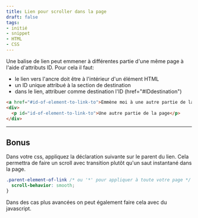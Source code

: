 ```yaml
---
title: Lien pour scroller dans la page
draft: false
tags:
- initié
- snippet
- HTML
- CSS
---
```


Une balise de lien peut emmener à différentes partie d'une même page à l'aide d'attributs ID.
Pour cela il faut:
- le lien vers l'ancre doit être à l'intérieur d'un élément HTML
- un ID unique attribué à la section de destination
- dans le lien, attribuer comme destination l'ID (href="#IDdestination")


```html
<a href="#id-of-element-to-link-to">Emmène moi à une autre partie de la page!</a>
<div>
  <p id="id-of-element-to-link-to">Une autre partie de la page</p>
</div>

```
--- 


## Bonus

Dans votre css, appliquez la déclaration suivante sur le parent du lien. Cela permettra de faire un scroll avec transition plutôt qu'un saut instantané dans la page.

```css
.parent-element-of-link /* ou '*' pour appliquer à toute votre page */ {
  scroll-behavior: smooth;
}
```

Dans des cas plus avancées on peut également faire cela avec du javascript.